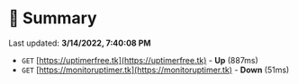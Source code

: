 # 📖 Summary
Last updated: **3/14/2022, 7:40:08 PM**

- `GET` [https://uptimerfree.tk](https://uptimerfree.tk) - **Up** (887ms)
- `GET` [https://monitoruptimer.tk](https://monitoruptimer.tk) - **Down** (51ms)

